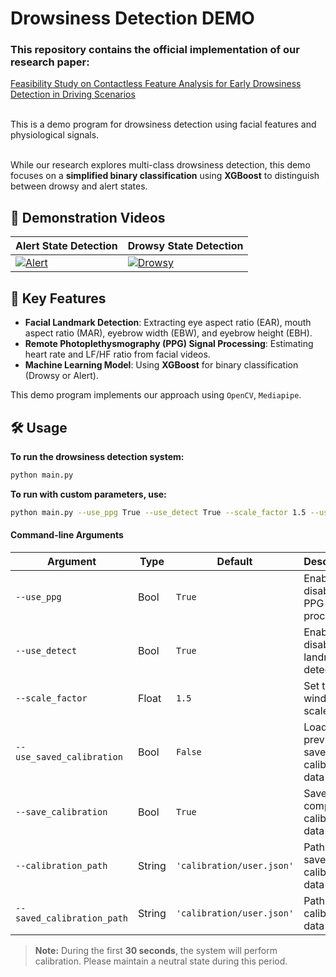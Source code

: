 # Drowsiness Detection DEMO

### This repository contains the official implementation of our research paper: 
[Feasibility Study on Contactless Feature Analysis for Early Drowsiness Detection in Driving Scenarios](https://doi.org/10.3390/electronics14040662) <br/>

<br/>
This is a demo program for drowsiness detection using facial features and physiological signals. <br/>
<br/>

While our research explores multi-class drowsiness detection, this demo focuses on a **simplified binary classification** using **XGBoost** to distinguish between drowsy and alert states.  


## 🎥 Demonstration Videos

| Alert State Detection | Drowsy State Detection |
|------------------------|----------------------|
| [![Alert](http://img.youtube.com/vi/vGg1ZLzEVkQ/0.jpg)](https://youtu.be/vGg1ZLzEVkQ) | [![Drowsy](http://img.youtube.com/vi/XYcVI3s64IA/0.jpg)](https://youtu.be/XYcVI3s64IA) |



## 📌 Key Features

- **Facial Landmark Detection**: Extracting eye aspect ratio (EAR), mouth aspect ratio (MAR), eyebrow width (EBW), and eyebrow height (EBH).
- **Remote Photoplethysmography (PPG) Signal Processing**: Estimating heart rate and LF/HF ratio from facial videos.
- **Machine Learning Model**: Using **XGBoost** for binary classification (Drowsy or Alert).

This demo program implements our approach using `OpenCV`, `Mediapipe`.

## 🛠 Usage

**To run the drowsiness detection system:**
   ```bash
   python main.py
   ```
   
**To run with custom parameters, use:**
  ```bash
  python main.py --use_ppg True --use_detect True --scale_factor 1.5 --use_saved_calibration False --save_calibration True --calibration_path 'calibration/user.json' --saved_calibration_path 'calibration/user.json'
  ```
#### Command-line Arguments

| Argument | Type | Default | Description |
|----------|------|---------|-------------|
| `--use_ppg` | Bool | `True` | Enable or disable PPG processing |
| `--use_detect` | Bool | `True` | Enable or disable landmark detection |
| `--scale_factor` | Float | `1.5` | Set the window scale factor |
| `--use_saved_calibration` | Bool | `False` | Load previously saved calibration data |
| `--save_calibration` | Bool | `True` | Save newly computed calibration data |
| `--calibration_path` | String | `'calibration/user.json'` | Path to save calibration data |
| `--saved_calibration_path` | String | `'calibration/user.json'` | Path to load calibration data |

> **Note:** During the first **30 seconds**, the system will perform calibration. Please maintain a neutral state during this period.

   
